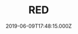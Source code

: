---
title: "RED"
year: 2010
date: 2019-06-09T17:48:15.000Z
permalink: /almanac/movies/2019-06-09-red/index.html
rating: 3
---